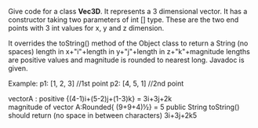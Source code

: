 Give code for a class **Vec3D**. 
It represents a 3 dimensional vector.
It has a constructor taking two parameters of int [] type. These are the two end points with 3 int values for x, y and z dimension.

It overrides the toString() method of the Object class to return a String (no spaces)
length in x+"i"+length in y+"j"+length in z+"k"+magnitude 
lengths are positive values and magnitude is rounded to nearest long. 
Javadoc is given.


Example:
p1: [1, 2, 3]  //1st point
p2: [4, 5, 1]  //2nd point

vectorA : positive {(4-1)i+(5-2)j+(1-3)k} = 3i+3j+2k  
magnitude of vector A:Rounded{ (9+9+4)½} = 5
public String toString() should return (no space in between characters)
3i+3j+2k5